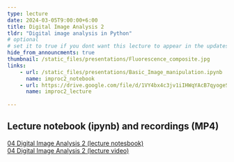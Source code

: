 ```yaml
---
type: lecture
date: 2024-03-05T9:00:00+6:00
title: Digital Image Analysis 2
tldr: "Digital image analysis in Python"
# optional
# set it to true if you dont want this lecture to appear in the updates section
hide_from_announcments: true
thumbnail: /static_files/presentations/Fluorescence_composite.jpg
links:
    - url: /static_files/presentations/Basic_Image_manipulation.ipynb
      name: improc2_notebook
    - url: https://drive.google.com/file/d/1VY4bx4c3jv1iIHWqYAcB7qyogeSX94l8/view?usp=share_link
      name: improc2_lecture
      
---
```



**Lecture notebook (ipynb) and recordings (MP4)**
-----
[04 Digital Image Analysis 2 (lecture notesbook)](https://github.com/VU-CSP/QuantBio/blob/gh-pages/static_files/presentations/Basic_Image_manipulation.ipynb)  
[04 Digital Image Analysis 2 (lecture video)](https://drive.google.com/file/d/1VY4bx4c3jv1iIHWqYAcB7qyogeSX94l8/view?usp=share_link)  
 
